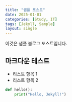 ```yaml
---
title: "샘플 포스트"
date: 2025-01-01
categories: [Study, IT]
tags: [Jekyll, Sample]
layout: single
---
```


이것은 샘플 블로그 포스트입니다.

## 마크다운 테스트

*   리스트 항목 1
*   리스트 항목 2

```python
def hello():
    print("Hello, Jekyll!")
``` 